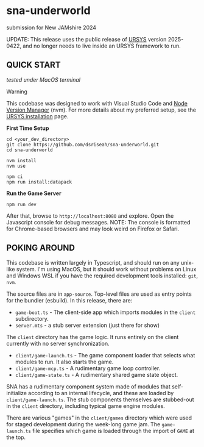 # sna-underworld
submission for New JAMshire 2024

UPDATE: This release uses the public release of [URSYS](https://github.com/dsriseah/ursys/) version 2025-0422, and no longer needs to live inside an URSYS framework to run.

## QUICK START

_tested under MacOS terminal_

> [!WARNING]
> This codebase was designed to work with Visual Studio Code and [Node Version Manager](https://github.com/nvm-sh/nvm) (nvm). For more details about my preferred setup, see the [URSYS installation](https://github.com/dsriseah/ursys/wiki/Installation) page. 

**First Time Setup**
```
cd <your_dev_directory>
git clone https://github.com/dsriseah/sna-underworld.git
cd sna-underworld

nvm install
nvm use

npm ci
npm run install:datapack
```

**Run the Game Server**
```
npm run dev
```
After that, browse to `http://localhost:8080` and explore. Open the Javascript console for debug messages. NOTE: The console is formatted for Chrome-based browsers and may look weird on Firefox or Safari.

## POKING AROUND

This codebase is written largely in Typescript, and should run on any unix-like system. I'm using MacOS, but it should work without problems on Linux and Windows WSL if you have the required development tools installed: `git`, `nvm`. 

The source files are in `app-source`. Top-level files are used as entry points for the bundler (esbuild). In this release, there are:
- `game-boot.ts` - The client-side app which imports modules in the `client` subdirectory. 
- `server.mts` - a stub server extension (just there for show)

The `client` directory has the game logic. It runs entirely on the client currently with no server synchronization.
- `client/game-launch.ts` - The game component loader that selects what modules to run. It also starts the game.
- `client/game-mcp.ts` - A rudimentary game loop controller.
- `client/game-state.ts` - A rudimentary shared game state object.

SNA has a rudimentary component system made of modules that self-initialize according to an internal lifecycle, and these are loaded by `client/game-launch.ts`. The stub components themselves are stubbed-out in the `client` directory, including typical game engine modules.

There are various "games" in the `client/games` directory which were used for staged development during the week-long game jam. The `game-launch.ts` file specifies which game is loaded through the import of `GAME` at the top.
